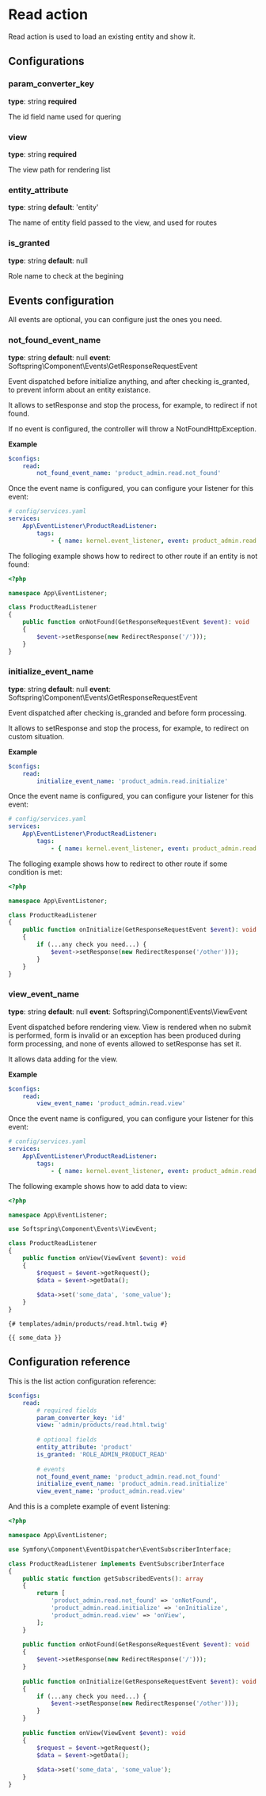 # Read action

Read action is used to load an existing entity and show it.

## Configurations

### param_converter_key

**type**: string **required**

The id field name used for quering

### view

**type**: string **required**

The view path for rendering list

### entity_attribute

**type**: string **default**: 'entity'

The name of entity field passed to the view, and used for routes

### is_granted

**type**: string **default**: null

Role name to check at the begining

## Events configuration

All events are optional, you can configure just the ones you need.

### not_found_event_name

**type**: string **default**: null **event**: Softspring\Component\Events\GetResponseRequestEvent

Event dispatched before initialize anything, and after checking is_granted, to prevent inform about an entity existance.
  
It allows to setResponse and stop the process, for example, to redirect if not found.

If no event is configured, the controller will throw a NotFoundHttpException.

**Example**

```yaml
$configs:
    read:
        not_found_event_name: 'product_admin.read.not_found'
```

Once the event name is configured, you can configure your listener for this event:

```yaml
# config/services.yaml
services:
    App\EventListener\ProductReadListener:
        tags:
            - { name: kernel.event_listener, event: product_admin.read.not_found, method: onNotFound }
```

The folloging example shows how to redirect to other route if an entity is not found:

```php
<?php

namespace App\EventListener;

class ProductReadListener
{
    public function onNotFound(GetResponseRequestEvent $event): void
    {
        $event->setResponse(new RedirectResponse('/')));
    }
}
```

### initialize_event_name

**type**: string **default**: null **event**: Softspring\Component\Events\GetResponseRequestEvent

Event dispatched after checking is_granded and before form processing.
  
It allows to setResponse and stop the process, for example, to redirect on custom situation.

**Example**

```yaml
$configs:
    read:
        initialize_event_name: 'product_admin.read.initialize'
```

Once the event name is configured, you can configure your listener for this event:

```yaml
# config/services.yaml
services:
    App\EventListener\ProductReadListener:
        tags:
            - { name: kernel.event_listener, event: product_admin.read.initialize, method: onInitialize }
```

The folloging example shows how to redirect to other route if some condition is met:

```php
<?php

namespace App\EventListener;

class ProductReadListener
{
    public function onInitialize(GetResponseRequestEvent $event): void
    {
        if (...any check you need...) {
            $event->setResponse(new RedirectResponse('/other')));
        }
    }
}
```

### view_event_name

**type**: string **default**: null **event**: Softspring\Component\Events\ViewEvent

Event dispatched before rendering view. View is rendered when no submit is performed, form is invalid or an exception 
 has been produced during form processing, and none of events allowed to setResponse has set it.

It allows data adding for the view.

**Example**

```yaml
$configs:
    read:
        view_event_name: 'product_admin.read.view'
```

Once the event name is configured, you can configure your listener for this event:

```yaml
# config/services.yaml
services:
    App\EventListener\ProductReadListener:
        tags:
            - { name: kernel.event_listener, event: product_admin.read.view, method: onView }
```

The following example shows how to add data to view:

```php
<?php

namespace App\EventListener;

use Softspring\Component\Events\ViewEvent;

class ProductReadListener
{
    public function onView(ViewEvent $event): void
    {
        $request = $event->getRequest();
        $data = $event->getData();
        
        $data->set('some_data', 'some_value');
    }
}
```

```twig
{# templates/admin/products/read.html.twig #}

{{ some_data }}
```


## Configuration reference

This is the list action configuration reference:

```yaml
$configs:
    read:
        # required fields
        param_converter_key: 'id'
        view: 'admin/products/read.html.twig'
        
        # optional fields
        entity_attribute: 'product'
        is_granted: 'ROLE_ADMIN_PRODUCT_READ'
        
        # events
        not_found_event_name: 'product_admin.read.not_found'
        initialize_event_name: 'product_admin.read.initialize'
        view_event_name: 'product_admin.read.view'
```

And this is a complete example of event listening:

```php
<?php

namespace App\EventListener;

use Symfony\Component\EventDispatcher\EventSubscriberInterface;

class ProductReadListener implements EventSubscriberInterface
{
    public static function getSubscribedEvents(): array
    {
        return [
            'product_admin.read.not_found' => 'onNotFound',
            'product_admin.read.initialize' => 'onInitialize',
            'product_admin.read.view' => 'onView',
        ];
    }
    
    public function onNotFound(GetResponseRequestEvent $event): void
    {
        $event->setResponse(new RedirectResponse('/')));
    }
    
    public function onInitialize(GetResponseRequestEvent $event): void
    {
        if (...any check you need...) {
            $event->setResponse(new RedirectResponse('/other')));
        }
    }
    
    public function onView(ViewEvent $event): void
    {
        $request = $event->getRequest();
        $data = $event->getData();
        
        $data->set('some_data', 'some_value');
    }
} 
```